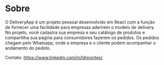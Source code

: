 # Sobre

O DeliveryApp é um projeto pessoal desenvolvido em React com a função de fornecer uma facilidade para empresas aderirem o modelo de delivery. No projeto, você cadastra sua empresa e seu catálogo de produtos e compartilha sua página para consumidores fazerem os pedidos. Os pedidos chegam pelo Whatsapp, onde a empresa e o cliente podem acompanhar o andamento do pedido.

Contato: https://www.linkedin.com/in/ldrpontes/
